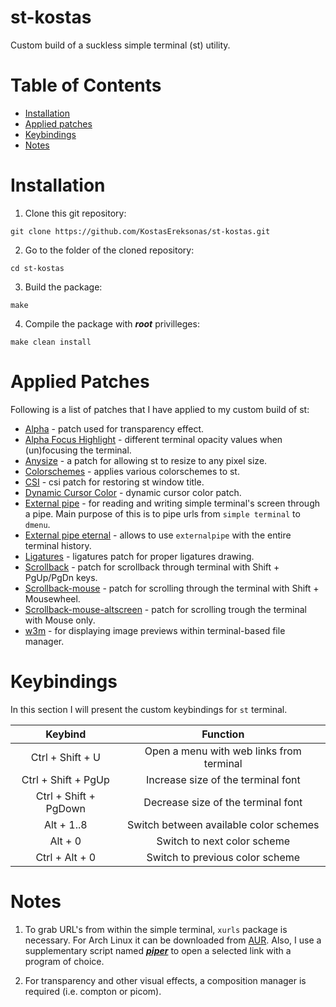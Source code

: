 # st-kostas

Custom build of a suckless simple terminal (st) utility.

Table of Contents
=================
* [Installation](#Installation)
* [Applied patches](#Applied-Patches)
* [Keybindings](#Keybindings)
* [Notes](#Notes)

# Installation

1. Clone this git repository:

`git clone https://github.com/KostasEreksonas/st-kostas.git`

2. Go to the folder of the cloned repository:

`cd st-kostas`

3. Build the package:

`make`

4. Compile the package with ***root*** privilleges:

`make clean install`

# Applied Patches

Following is a list of patches that I have applied to my custom build of st:

* [Alpha](https://st.suckless.org/patches/alpha/) - patch used for transparency effect.
* [Alpha Focus Highlight](https://st.suckless.org/patches/alpha_focus_highlight/) - different terminal opacity values when (un)focusing the terminal.
* [Anysize](https://st.suckless.org/patches/anysize/) - a patch for allowing st to resize to any pixel size.
* [Colorschemes](https://st.suckless.org/patches/colorschemes/) - applies various colorschemes to st.
* [CSI](https://st.suckless.org/patches/csi_22_23/) - csi patch for restoring st window title.
* [Dynamic Cursor Color](https://st.suckless.org/patches/dynamic-cursor-color/) - dynamic cursor color patch.
* [External pipe](https://st.suckless.org/patches/externalpipe/) - for reading and writing simple terminal's screen through a pipe. Main purpose of this is to pipe urls from `simple terminal` to `dmenu`.
* [External pipe eternal](https://st.suckless.org/patches/externalpipe/) - allows to use `externalpipe` with the entire terminal history.
* [Ligatures](https://st.suckless.org/patches/ligatures/) - ligatures patch for proper ligatures drawing.
* [Scrollback](https://st.suckless.org/patches/scrollback/) - patch for scrollback through terminal with Shift + PgUp/PgDn keys.
* [Scrollback-mouse](https://st.suckless.org/patches/scrollback/) - patch for scrolling through the terminal with Shift + Mousewheel.
* [Scrollback-mouse-altscreen](https://st.suckless.org/patches/scrollback/) - patch for scrolling trough the terminal with Mouse only.
* [w3m](https://st.suckless.org/patches/w3m/) - for displaying image previews within terminal-based file manager.

# Keybindings

In this section I will present the custom keybindings for `st` terminal.

|		 Keybind		|					Function				|
|:---------------------:|:-----------------------------------------:|
| Ctrl + Shift + U		| Open a menu with web links from terminal	|
| Ctrl + Shift + PgUp	| Increase size of the terminal font		|
| Ctrl + Shift + PgDown | Decrease size of the terminal font		|
| Alt + 1..8			| Switch between available color schemes	|
| Alt + 0				| Switch to next color scheme				|
| Ctrl + Alt + 0		| Switch to previous color scheme			|

# Notes

1. To grab URL's from within the simple terminal, `xurls` package is necessary. For Arch Linux it can be downloaded from [AUR](https://aur.archlinux.org/packages/xurls/). Also, I use a supplementary script named ***[piper](http://arza.us/paste/piper)*** to open a selected link with a program of choice.

2. For transparency and other visual effects, a composition manager is required (i.e. compton or picom).
